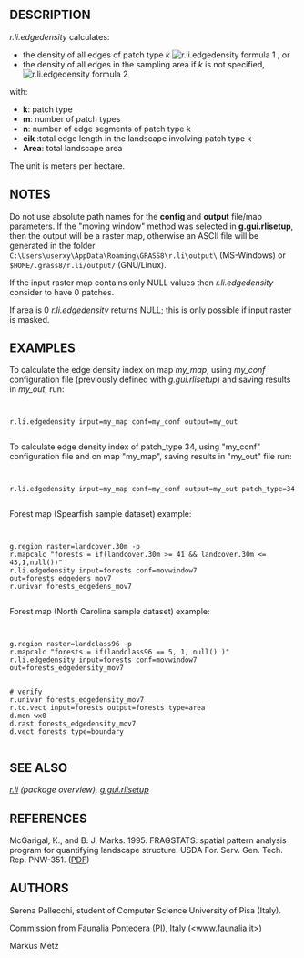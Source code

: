 
## DESCRIPTION

*r.li.edgedensity* calculates:

* the density of all edges of patch type *k*
  ![r.li.edgedensity formula 1](r_li_edgedensity_formula_1.png)
  , or
* the density of all edges in the sampling area if *k* is
  not specified,
  ![r.li.edgedensity formula 2](r_li_edgedensity_formula_2.png)

with:

* **k**: patch type
* **m**: number of patch types
* **n**: number of edge segments of patch type k
* **eik** :total edge length in
  the landscape involving patch type k
* **Area**: total landscape area

The unit is meters per hectare.

## NOTES

Do not use absolute path names for the **config** and **output**
file/map parameters.
If the "moving window" method was selected in **g.gui.rlisetup**, then the
output will be a raster map, otherwise an ASCII file will be generated in
the folder `C:\Users\userxy\AppData\Roaming\GRASS8\r.li\output\`
(MS-Windows) or `$HOME/.grass8/r.li/output/` (GNU/Linux).

If the input raster map contains only NULL values then *r.li.edgedensity*
consider to have 0 patches.

If area is 0 *r.li.edgedensity* returns NULL; this is only possible if input
raster is masked.

## EXAMPLES

To calculate the edge density index on map *my\_map*, using
*my\_conf* configuration file (previously defined with
*g.gui.rlisetup*) and saving results in *my\_out*, run:

```


r.li.edgedensity input=my_map conf=my_conf output=my_out


```

To calculate edge density index of patch\_type 34, using
"my\_conf" configuration file and on map "my\_map", saving results in "my\_out"
file run:

```


r.li.edgedensity input=my_map conf=my_conf output=my_out patch_type=34


```

Forest map (Spearfish sample dataset) example:

```


g.region raster=landcover.30m -p
r.mapcalc "forests = if(landcover.30m >= 41 && landcover.30m <= 43,1,null())"
r.li.edgedensity input=forests conf=movwindow7 out=forests_edgedens_mov7
r.univar forests_edgedens_mov7


```

Forest map (North Carolina sample dataset) example:

```


g.region raster=landclass96 -p
r.mapcalc "forests = if(landclass96 == 5, 1, null() )"
r.li.edgedensity input=forests conf=movwindow7 out=forests_edgedensity_mov7


# verify
r.univar forests_edgedensity_mov7
r.to.vect input=forests output=forests type=area
d.mon wx0
d.rast forests_edgedensity_mov7
d.vect forests type=boundary


```

## SEE ALSO

*[r.li](r.li.html) (package overview),
[g.gui.rlisetup](g.gui.rlisetup.html)*

## REFERENCES

McGarigal, K., and B. J. Marks. 1995. FRAGSTATS: spatial pattern
analysis program for quantifying landscape structure. USDA For. Serv.
Gen. Tech. Rep. PNW-351. ([PDF](https://doi.org/10.2737/PNW-GTR-351))

## AUTHORS

Serena Pallecchi, student of Computer Science University of Pisa (Italy).

Commission from Faunalia Pontedera (PI), Italy (<www.faunalia.it>)

Markus Metz
